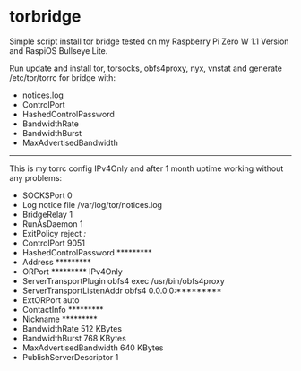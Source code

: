# torbridge

Simple script install tor bridge tested on my Raspberry Pi Zero W 1.1 Version and RaspiOS Bullseye Lite.

Run update and install tor, torsocks, obfs4proxy, nyx, vnstat and generate /etc/tor/torrc for bridge with:
- notices.log
- ControlPort
- HashedControlPassword
- BandwidthRate
- BandwidthBurst
- MaxAdvertisedBandwidth

-----------------------------------------------------------------------------------------------------------

This is my torrc config IPv4Only and after 1 month uptime working without any problems:

- SOCKSPort 0
- Log notice file /var/log/tor/notices.log
- BridgeRelay 1
- RunAsDaemon 1
- ExitPolicy reject *:*
- ControlPort 9051
- HashedControlPassword *********
- Address *********
- ORPort ********* IPv4Only
- ServerTransportPlugin obfs4 exec /usr/bin/obfs4proxy
- ServerTransportListenAddr obfs4 0.0.0.0:*********
- ExtORPort auto
- ContactInfo *********
- Nickname *********
- BandwidthRate 512 KBytes
- BandwidthBurst 768 KBytes
- MaxAdvertisedBandwidth 640 KBytes
- PublishServerDescriptor 1
